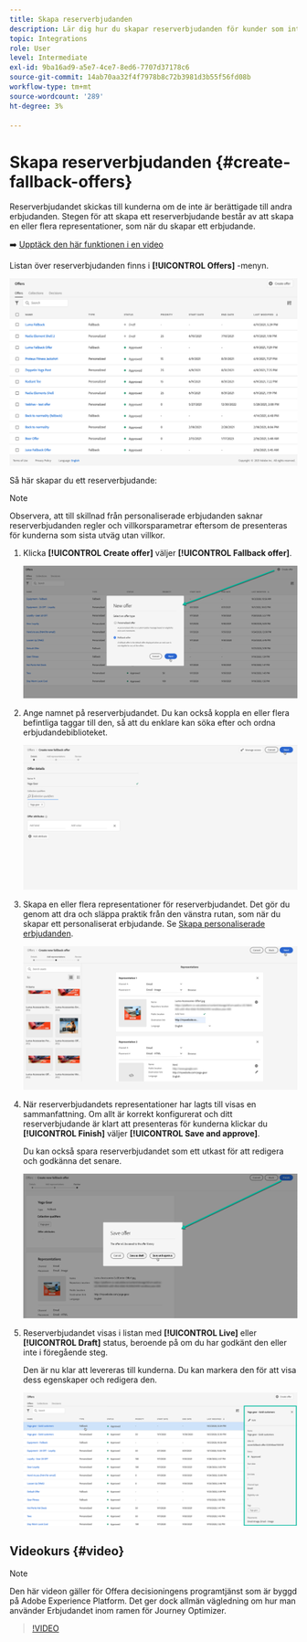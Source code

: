 ```yaml
---
title: Skapa reserverbjudanden
description: Lär dig hur du skapar reserverbjudanden för kunder som inte är berättigade till något erbjudande
topic: Integrations
role: User
level: Intermediate
exl-id: 9ba16ad9-a5e7-4ce7-8ed6-7707d37178c6
source-git-commit: 14ab70aa32f4f7978b8c72b3981d3b55f56fd08b
workflow-type: tm+mt
source-wordcount: '289'
ht-degree: 3%

---
```


# Skapa reserverbjudanden {#create-fallback-offers}

Reserverbjudandet skickas till kunderna om de inte är berättigade till andra erbjudanden. Stegen för att skapa ett reserverbjudande består av att skapa en eller flera representationer, som när du skapar ett erbjudande.

➡️ [Upptäck den här funktionen i en video](#video)

Listan över reserverbjudanden finns i **[!UICONTROL Offers]** -menyn.

![](../assets/offers_list.png)

Så här skapar du ett reserverbjudande:

>[!NOTE]
>
>Observera, att till skillnad från personaliserade erbjudanden saknar reserverbjudanden regler och villkorsparametrar eftersom de presenteras för kunderna som sista utväg utan villkor.

1. Klicka **[!UICONTROL Create offer]** väljer **[!UICONTROL Fallback offer]**.

   ![](../assets/create_fallback.png)

1. Ange namnet på reserverbjudandet. Du kan också koppla en eller flera befintliga taggar till den, så att du enklare kan söka efter och ordna erbjudandebiblioteket.

   ![](../assets/fallback_details.png)

1. Skapa en eller flera representationer för reserverbjudandet. Det gör du genom att dra och släppa praktik från den vänstra rutan, som när du skapar ett personaliserat erbjudande. Se [Skapa personaliserade erbjudanden](../offer-library/creating-personalized-offers.md).

   ![](../assets/fallback_content.png)

1. När reserverbjudandets representationer har lagts till visas en sammanfattning. Om allt är korrekt konfigurerat och ditt reserverbjudande är klart att presenteras för kunderna klickar du **[!UICONTROL Finish]** väljer **[!UICONTROL Save and approve]**.

   Du kan också spara reserverbjudandet som ett utkast för att redigera och godkänna det senare.

   ![](../assets/fallback_review.png)

1. Reserverbjudandet visas i listan med **[!UICONTROL Live]** eller **[!UICONTROL Draft]** status, beroende på om du har godkänt den eller inte i föregående steg.

   Den är nu klar att levereras till kunderna. Du kan markera den för att visa dess egenskaper och redigera den. <!-- no suppression? -->

   ![](../assets/fallback_created.png)

## Videokurs {#video}

>[!NOTE]
>
>Den här videon gäller för Offera decisioningens programtjänst som är byggd på Adobe Experience Platform. Det ger dock allmän vägledning om hur man använder Erbjudandet inom ramen för Journey Optimizer.

>[!VIDEO](https://video.tv.adobe.com/v/329383?quality=12)
